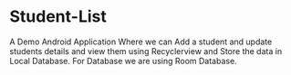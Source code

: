 # Student-List
A Demo Android Application Where we can Add a student and update students details and view them using Recyclerview and Store the data in Local Database.
For Database we are using Room Database.
